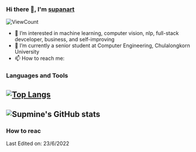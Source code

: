 ### Hi there 👋, I'm [supanart](https://www.linkedin.com/in/supanart-barnsongkit-389407175/)

![ViewCount](https://komarev.com/ghpvc/?username=supmine&style=plastic)
- 👀 I’m interested in machine learning, computer vision, nlp, full-stack devceloper, business, and self-improving
- 🌱 I’m currently a senior student at Computer Engineering, Chulalongkorn University
- 📫 How to reach me: 
       <p align="center">

<a href="https://linkedin.com/in/supanart-barnsongkit"></a>
<a href="https://instagram.com/sup_mine"></a>
<a href="https://facebook.com/AVS1508"></a>
<a href="https://www.pinterest.ca/AVS1508"></a>
<a href="https://www.behance.net/AVS1508"></a>
</p>
  
### Languages and Tools 
[![Top Langs](https://github-readme-stats.vercel.app/api/top-langs/?username=supmine&layout=compact)](https://github.com/anuraghazra/github-readme-stats)
-----
![Supmine's GitHub stats](https://github-readme-stats.vercel.app/api?username=supmine&count_private=true&theme=highcontrast&show_icons=true)
-----

### How to reac

Last Edited on: 23/6/2022
<!---
supmine/supmine is a ✨ special ✨ repository because its `README.md` (this file) appears on your GitHub profile.
You can click the Preview link to take a look at your changes.
--->
